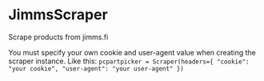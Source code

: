 # JimmsScraper
 Scrape products from jimms.fi
 
You must specify your own cookie and user-agent value when creating the scraper instance. Like this: `pcpartpicker = Scraper(headers={ "cookie": "your cookie", "user-agent": "your user-agent" })`
